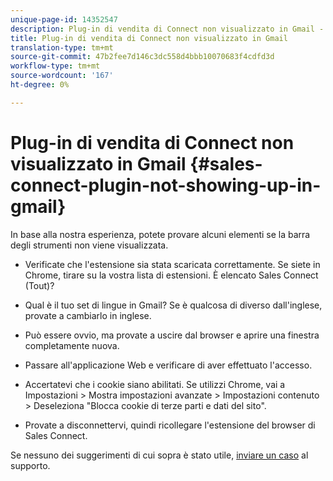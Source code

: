 ```yaml
---
unique-page-id: 14352547
description: Plug-in di vendita di Connect non visualizzato in Gmail - Documenti Marketo - Documentazione del prodotto
title: Plug-in di vendita di Connect non visualizzato in Gmail
translation-type: tm+mt
source-git-commit: 47b2fee7d146c3dc558d4bbb10070683f4cdfd3d
workflow-type: tm+mt
source-wordcount: '167'
ht-degree: 0%

---
```



# Plug-in di vendita di Connect non visualizzato in Gmail {#sales-connect-plugin-not-showing-up-in-gmail}

In base alla nostra esperienza, potete provare alcuni elementi se la barra degli strumenti non viene visualizzata.

- Verificate che l&#39;estensione sia stata scaricata correttamente. Se siete in Chrome, tirare su la vostra lista di estensioni. È elencato Sales Connect (Tout)?

- Qual è il tuo set di lingue in Gmail? Se è qualcosa di diverso dall&#39;inglese, provate a cambiarlo in inglese.

- Può essere ovvio, ma provate a uscire dal browser e aprire una finestra completamente nuova.

- Passare all&#39;applicazione Web [](http://toutapp.com/login) e verificare di aver effettuato l&#39;accesso.

- Accertatevi che i cookie siano abilitati. Se utilizzi Chrome, vai a Impostazioni > Mostra impostazioni avanzate > Impostazioni contenuto > Deseleziona &quot;Blocca cookie di terze parti e dati del sito&quot;.

- Provate a disconnettervi, quindi ricollegare l&#39;estensione del browser di Sales Connect.

Se nessuno dei suggerimenti di cui sopra è stato utile, [inviare un caso](http://nation.marketo.com/community/support_solutions) al supporto.
